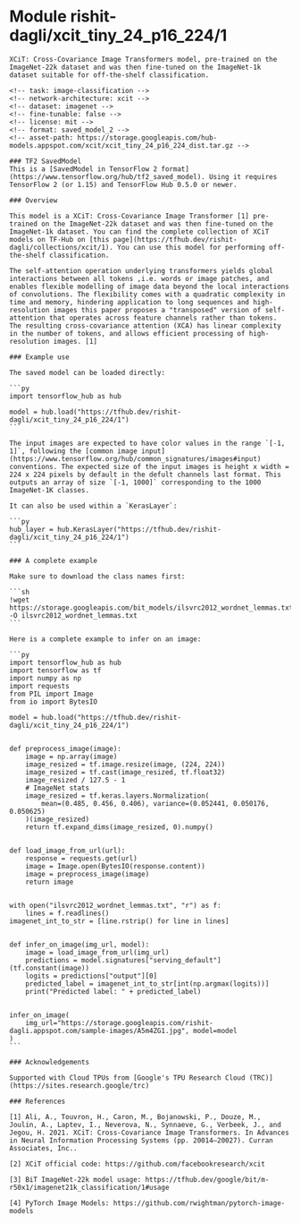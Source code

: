  # Module rishit-dagli/xcit_tiny_24_p16_224/1

    XCiT: Cross-Covariance Image Transformers model, pre-trained on the ImageNet-22k dataset and was then fine-tuned on the ImageNet-1k dataset suitable for off-the-shelf classification.

    <!-- task: image-classification -->
    <!-- network-architecture: xcit -->
    <!-- dataset: imagenet -->
    <!-- fine-tunable: false -->
    <!-- license: mit -->
    <!-- format: saved_model_2 -->
    <!-- asset-path: https://storage.googleapis.com/hub-models.appspot.com/xcit/xcit_tiny_24_p16_224_dist.tar.gz -->

    ### TF2 SavedModel
    This is a [SavedModel in TensorFlow 2 format](https://www.tensorflow.org/hub/tf2_saved_model). Using it requires TensorFlow 2 (or 1.15) and TensorFlow Hub 0.5.0 or newer.

    ### Overview

    This model is a XCiT: Cross-Covariance Image Transformer [1] pre-trained on the ImageNet-22k dataset and was then fine-tuned on the ImageNet-1k dataset. You can find the complete collection of XCiT models on TF-Hub on [this page](https://tfhub.dev/rishit-dagli/collections/xcit/1). You can use this model for performing off-the-shelf classification.

    The self-attention operation underlying transformers yields global interactions between all tokens ,i.e. words or image patches, and enables flexible modelling of image data beyond the local interactions of convolutions. The flexibility comes with a quadratic complexity in time and memory, hindering application to long sequences and high-resolution images this paper proposes a "transposed" version of self-attention that operates across feature channels rather than tokens. The resulting cross-covariance attention (XCA) has linear complexity in the number of tokens, and allows efficient processing of high-resolution images. [1]

    ### Example use

    The saved model can be loaded directly:

    ```py
    import tensorflow_hub as hub

    model = hub.load("https://tfhub.dev/rishit-dagli/xcit_tiny_24_p16_224/1")
    ```

    The input images are expected to have color values in the range `[-1, 1]`, following the [common image input](https://www.tensorflow.org/hub/common_signatures/images#input) conventions. The expected size of the input images is height x width = 224 x 224 pixels by default in the defult channels last format. This outputs an array of size `[-1, 1000]` corresponding to the 1000 ImageNet-1K classes.

    It can also be used within a `KerasLayer`:

    ```py
    hub_layer = hub.KerasLayer("https://tfhub.dev/rishit-dagli/xcit_tiny_24_p16_224/1")
    ```

    ### A complete example

    Make sure to download the class names first:

    ```sh
    !wget https://storage.googleapis.com/bit_models/ilsvrc2012_wordnet_lemmas.txt -O ilsvrc2012_wordnet_lemmas.txt
    ```

    Here is a complete example to infer on an image:

    ```py
    import tensorflow_hub as hub
    import tensorflow as tf
    import numpy as np
    import requests
    from PIL import Image
    from io import BytesIO

    model = hub.load("https://tfhub.dev/rishit-dagli/xcit_tiny_24_p16_224/1")


    def preprocess_image(image):
        image = np.array(image)
        image_resized = tf.image.resize(image, (224, 224))
        image_resized = tf.cast(image_resized, tf.float32)
        image_resized / 127.5 - 1
        # ImageNet stats
        image_resized = tf.keras.layers.Normalization(
            mean=(0.485, 0.456, 0.406), variance=(0.052441, 0.050176, 0.050625)
        )(image_resized)
        return tf.expand_dims(image_resized, 0).numpy()


    def load_image_from_url(url):
        response = requests.get(url)
        image = Image.open(BytesIO(response.content))
        image = preprocess_image(image)
        return image


    with open("ilsvrc2012_wordnet_lemmas.txt", "r") as f:
        lines = f.readlines()
    imagenet_int_to_str = [line.rstrip() for line in lines]


    def infer_on_image(img_url, model):
        image = load_image_from_url(img_url)
        predictions = model.signatures["serving_default"](tf.constant(image))
        logits = predictions["output"][0]
        predicted_label = imagenet_int_to_str[int(np.argmax(logits))]
        print("Predicted label: " + predicted_label)


    infer_on_image(
        img_url="https://storage.googleapis.com/rishit-dagli.appspot.com/sample-images/A5m4ZG1.jpg", model=model
    )
    ```

    ### Acknowledgements

    Supported with Cloud TPUs from [Google's TPU Research Cloud (TRC)](https://sites.research.google/trc)

    ### References

    [1] Ali, A., Touvron, H., Caron, M., Bojanowski, P., Douze, M., Joulin, A., Laptev, I., Neverova, N., Synnaeve, G., Verbeek, J., and Jegou, H. 2021. XCiT: Cross-Covariance Image Transformers. In Advances in Neural Information Processing Systems (pp. 20014–20027). Curran Associates, Inc..

    [2] XCiT official code: https://github.com/facebookresearch/xcit

    [3] BiT ImageNet-22k model usage: https://tfhub.dev/google/bit/m-r50x1/imagenet21k_classification/1#usage

    [4] PyTorch Image Models: https://github.com/rwightman/pytorch-image-models
    